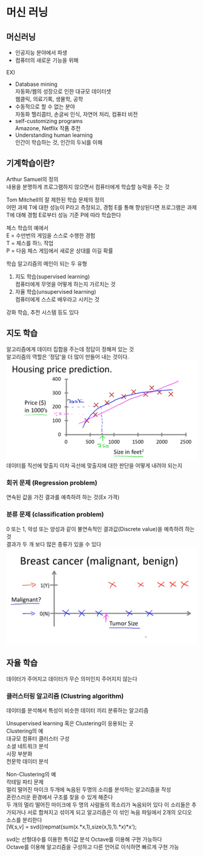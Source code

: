 # 머신 러닝

## 머신러닝
- 인공지능 분야에서 파생  
- 컴퓨터의 새로운 기능을 위해  

EX)  
- Database mining  
    자동화/웹의 성장으로 인한 대규모 데이터셋  
    웹클릭, 의료기록, 생물학, 공학  
- 수동적으로 할 수 없는 분야  
    자동화 헬리콥터, 손글씨 인식, 자연어 처리, 컴퓨터 비전  
- self-customizing programs  
    Amazone, Netflix 작품 추천
- Understanding human learning  
    인간이 학습하는 것, 인간의 두뇌를 이해

## 기계학습이란?

Arthur Samuel의 정의  
내용을 분명하게 프로그램하지 않으면서 컴퓨터에게 학습할 능력을 주는 것  

Tom Mitchell의 잘 제한된 학습 문제의 정의  
어떤 과제 T에 대한 성능이 P라고 측정되고, 경험 E를 통해 향상된다면 프로그램은 과제 T에 대해 경험 E로부터 성능 기준 P에 따라 학습한다  

체스 학습의 예에서  
E = 수만번의 게임을 스스로 수행한 경험  
T = 체스를 하느 작업  
P = 다음 체스 게임에서 새로운 상대를 이길 확률

학습 알고리즘의 메인이 되는 두 유형  
1. 지도 학습(supervised learning)  
    컴퓨터에게 무엇을 어떻게 하는지 가르치는 것
2. 자율 학습(unsupervised learning)  
    컴퓨터에게 스스로 배우라고 시키는 것  

강화 학습, 추천 시스템 등도 있다  

## 지도 학습

알고리즘에게 데이터 집합을 주는데 정답이 정해져 있는 것  
알고리즘의 역할은 '정답'을 더 많이 만들어 내는 것이다.
![주택 가격 예측](housing-price-predict.PNG)  
데이터를 직선에 맞출지 이차 곡선에 맞출지에 대한 판단을 어떻게 내려야 되는지  

### 회귀 문제 (Regression problem)
연속된 값을 가진 결과를 예측하려 하는 것(Ex 가격)

### 분류 문제 (classification problem)
0 또는 1, 악성 또는 양성과 같이 불연속적인 결과값(Discrete value)을 예측하려 하는 것  
결과가 두 개 보다 많은 종류가 있을 수 있다
![종양](Breast-cancer.PNG)

## 자율 학습
데이터가 주어지고 데이터가 무슨 의미인지 주어지지 않는다  

### 클러스터링 알고리즘 (Clustring algorithm)
데이터를 분석해서 특성이 비슷한 데이터 끼리 분류하는 알고리즘  

Unsupervised learning 혹은 Clustering이 응용되는 곳  
Clustering의 예  
대규모 컴퓨터 클러스터 구성  
소셜 네트워크 분석  
시장 부분화  
천문학 데이터 분석  

Non-Clustering의 예  
칵테일 파티 문제  
멀리 떨어진 마이크 두개에 녹음된 두명의 소리를 분석하는 알고리즘을 작성  
혼란스러운 환경에서 구조를 찾을 수 있게 해준다  
두 개의 멀리 떨어진 마이크에 두 명의 사람들의 목소리가 녹음되어 있다 이 소리들은 추가되거나 서로 합쳐지고 섞이게 되고 알고리즘은 이 섞인 녹음 파일에서 2개의 오디오 소스를 분리한다  
[W,s,v] = svd((repmat(sum(x.*x,1),size(x,1),1).*x)*x');  

svd는 선형대수를 이용한 특이값 분석 Octave를 이용해 구현 가능하다  
Octave를 이용해 알고리즘을 구성하고 다른 언어로 이식하면 빠르게 구현 가능  
